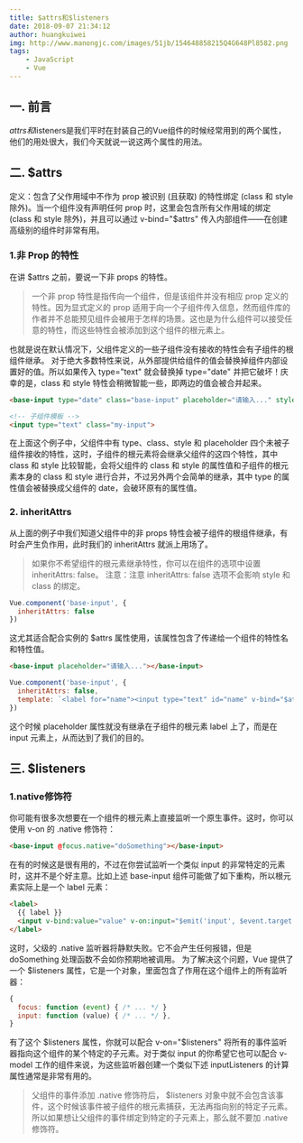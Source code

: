 ```yaml
---
title: $attrs和$listeners
date: 2018-09-07 21:34:12
author: huangkuiwei
img: http://www.manongjc.com/images/51jb/154648858215Q4G648Pl8582.png
tags: 
    - JavaScript
    - Vue
---
```

## 一. 前言
$attrs和$listeners是我们平时在封装自己的Vue组件的时候经常用到的两个属性，他们的用处很大，我们今天就说一说这两个属性的用法。
## 二. $attrs
定义：包含了父作用域中不作为 prop 被识别 (且获取) 的特性绑定 (class 和 style 除外)。当一个组件没有声明任何 prop 时，这里会包含所有父作用域的绑定 (class 和 style 除外)，并且可以通过 v-bind="$attrs" 传入内部组件——在创建高级别的组件时非常有用。
### 1.非 Prop 的特性
在讲 $attrs 之前，要说一下非 props 的特性。
>一个非 prop 特性是指传向一个组件，但是该组件并没有相应 prop 定义的特性。因为显式定义的 prop 适用于向一个子组件传入信息，然而组件库的作者并不总能预见组件会被用于怎样的场景。这也是为什么组件可以接受任意的特性，而这些特性会被添加到这个组件的根元素上。

也就是说在默认情况下，父组件定义的一些子组件没有接收的特性会有子组件的根组件继承。
对于绝大多数特性来说，从外部提供给组件的值会替换掉组件内部设置好的值。所以如果传入 type="text" 就会替换掉 type="date" 并把它破坏！庆幸的是，class 和 style 特性会稍微智能一些，即两边的值会被合并起来。
```html
<base-input type="date" class="base-input" placeholder="请输入..." style="color: #ffff00;"></base-input>
```
```html
<!-- 子组件模板 -->
<input type="text" class="my-input">
```
在上面这个例子中，父组件中有 type、class、style 和 placeholder 四个未被子组件接收的特性，这时，子组件的根元素将会继承父组件的这四个特性，其中 class 和 style 比较智能，会将父组件的 class 和 style 的属性值和子组件的根元素本身的 class 和 style 进行合并，不过另外两个会简单的继承，其中 type 的属性值会被替换成父组件的 date，会破环原有的属性值。
### 2. inheritAttrs
从上面的例子中我们知道父组件中的非 props 特性会被子组件的根组件继承，有时会产生负作用，此时我们的 inheritAttrs 就派上用场了。
>如果你不希望组件的根元素继承特性，你可以在组件的选项中设置 inheritAttrs: false。
>注意：注意 inheritAttrs: false 选项不会影响 style 和 class 的绑定。

```javascript
Vue.component('base-input', {
  inheritAttrs: false
})
```
这尤其适合配合实例的 $attrs 属性使用，该属性包含了传递给一个组件的特性名和特性值。
```html
<base-input placeholder="请输入..."></base-input>
```
```javascript
Vue.component('base-input', {
  inheritAttrs: false,
  template: `<label for="name"><input type="text" id="name" v-bind="$attrs"></label>`
})
```
这个时候 placeholder 属性就没有继承在子组件的根元素 label 上了，而是在 input 元素上，从而达到了我们的目的。
## 三. $listeners
### 1.native修饰符
你可能有很多次想要在一个组件的根元素上直接监听一个原生事件。这时，你可以使用 v-on 的 .native 修饰符：
```html
<base-input @focus.native="doSomething"></base-input>
```
在有的时候这是很有用的，不过在你尝试监听一个类似 input 的非常特定的元素时，这并不是个好主意。比如上述 base-input 组件可能做了如下重构，所以根元素实际上是一个 label 元素：
```html
<label>
  {{ label }}
  <input v-bind:value="value" v-on:input="$emit('input', $event.target.value)" >
</label>
```
这时，父级的 .native 监听器将静默失败。它不会产生任何报错，但是 doSomething 处理函数不会如你预期地被调用。
为了解决这个问题，Vue 提供了一个 $listeners 属性，它是一个对象，里面包含了作用在这个组件上的所有监听器：
```javascript
{
  focus: function (event) { /* ... */ }
  input: function (value) { /* ... */ },
}
```
有了这个 $listeners 属性，你就可以配合 v-on="$listeners" 将所有的事件监听器指向这个组件的某个特定的子元素。对于类似 input 的你希望它也可以配合 v-model 工作的组件来说，为这些监听器创建一个类似下述 inputListeners 的计算属性通常是非常有用的。
>父组件的事件添加 .native 修饰符后， $listeners 对象中就不会包含该事件，这个时候该事件被子组件的根元素捕获，无法再指向别的特定子元素。所以如果想让父组件的事件绑定到特定的子元素上，那么就不要加 .native 修饰符。
